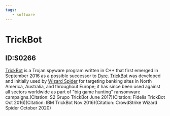 ```yaml
---
tags:
   - software
---
```

# TrickBot
## ID:S0266
[TrickBot](/mitre/software/S0266) is a Trojan spyware program written in C++ that first emerged in September 2016 as a possible successor to [Dyre](/mitre/software/S0024). [TrickBot](/mitre/software/S0266) was developed and initially used by [Wizard Spider](/mitre/groups/G0102) for targeting banking sites in North America, Australia, and throughout Europe; it has since been used against all sectors worldwide as part of "big game hunting" ransomware campaigns.(Citation: S2 Grupo TrickBot June 2017)(Citation: Fidelis TrickBot Oct 2016)(Citation: IBM TrickBot Nov 2016)(Citation: CrowdStrike Wizard Spider October 2020)
